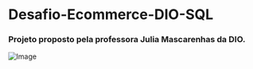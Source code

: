 # Desafio-Ecommerce-DIO-SQL

### Projeto proposto pela professora Julia Mascarenhas da DIO.

![Image](https://github.com/user-attachments/assets/490c1dec-c8c7-4a41-9fad-53857c60b862)
